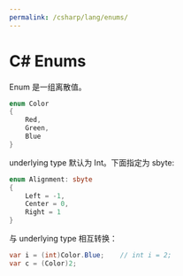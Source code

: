 ```yaml
---
permalink: /csharp/lang/enums/
---
```


# C# Enums

Enum 是一组离散值。

```cs
enum Color
{
    Red,
    Green,
    Blue
}
```

underlying type 默认为 Int。下面指定为 sbyte:

```cs
enum Alignment: sbyte
{
    Left = -1,
    Center = 0,
    Right = 1
}
```

与 underlying type 相互转换：

```cs
var i = (int)Color.Blue;    // int i = 2;
var c = (Color)2;
```
